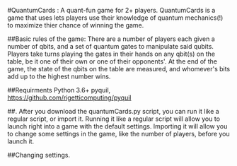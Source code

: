 #QuantumCards : A quant-fun game for 2+ players.
QuantumCards is a game that uses lets players use their knowledge of quantum mechanics(!) to maximize thier chance of winning the game.

##Basic rules of the game:
There are a number of players each given a number of qbits, and a set of quantum gates to manipulate said qubits. Players take turns playing the gates in their hands on any qbit(s) on the table, be it one of their own or one of their opponents'. At the end of the game, the state of the qbits on the table are measured, and whomever's bits add up to the highest number wins. 

##Requirments
Python 3.6+
pyquil, https://github.com/rigetticomputing/pyquil

##.
After you download the quantumCards.py script, you can run it like a regular script, or import it.
Running it like a regular script will allow you to launch right into a game with the default settings.
Importing it will allow you to change some settings in the game, like the number of players, before you launch it.

##Changing settings.
